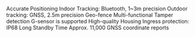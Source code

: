 Accurate Positioning
Indoor Tracking: Bluetooth, 1~3m precision Outdoor tracking: GNSS, 2.5m precision
Geo-fence
Multi-functional
Tamper detection
G-sensor is supported
High-quality Housing
Ingress protection: IP68
Long Standby Time
Approx. 11,000 GNSS coordinate reports
